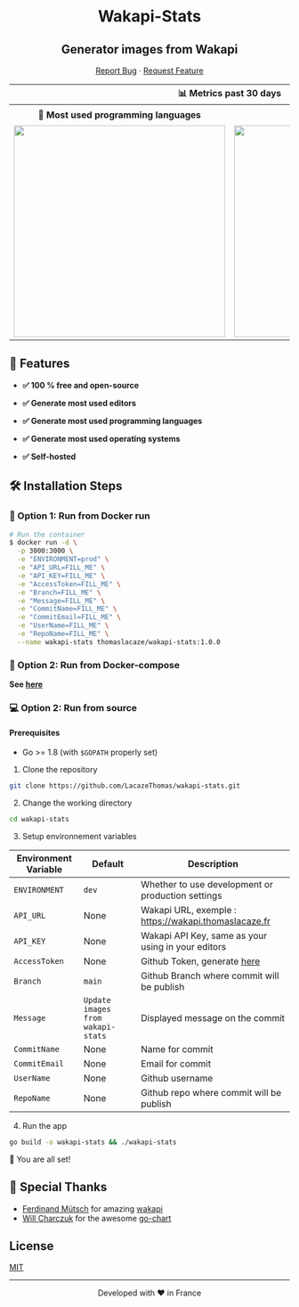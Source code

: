 <h1 align="center">
  Wakapi-Stats
</h1>
<h2 align="center">
Generator images from Wakapi
</h2>


<p align="center">
    <a href="https://github.com/LacazeThomas/wakapi-stats/issues/new/choose">Report Bug</a>
    ·
    <a href="https://github.com/LacazeThomas/wakapi-stats/issues/new/choose">Request Feature</a>
</p>


<table>
  <tr>
    <th colspan="2" align="center">
      📊 Metrics past 30 days
    </th>
  </tr>
  <tr>
    <th>💬 Most used programming languages</th>
    <th>🛠️ Most used editors</th>
  </tr>
  <tr>
    <td align="center">
      <img alt="" width="380" src="https://raw.githubusercontent.com/LacazeThomas/LacazeThoma/main/languages.png">
      <img width="900" height="1" alt="">
    </td>
    <td align="center">
      <img alt="" width="380" src="https://raw.githubusercontent.com/LacazeThomas/LacazeThoma/main/editors.png">
      <img width="900" height="1" alt="">
    </td>
  </tr>
</table>


## 🧐 Features

- **✅ 100 % free and open-source**

- **✅ Generate most used editors**

- **✅ Generate most used programming languages**

- **✅ Generate most used operating systems**

- **✅ Self-hosted**


## 🛠️ Installation Steps
### 🐳 Option 1: Run from Docker run 
```bash
# Run the container
$ docker run -d \
  -p 3000:3000 \
  -e "ENVIRONMENT=prod" \
  -e "API_URL=FILL_ME" \
  -e "API_KEY=FILL_ME" \
  -e "AccessToken=FILL_ME" \
  -e "Branch=FILL_ME" \
  -e "Message=FILL_ME" \
  -e "CommitName=FILL_ME" \
  -e "CommitEmail=FILL_ME" \
  -e "UserName=FILL_ME" \
  -e "RepoName=FILL_ME" \
  --name wakapi-stats thomaslacaze/wakapi-stats:1.0.0
```

### 🐳 Option 2: Run from Docker-compose
**See [here](https://github.com/LacazeThomas/wakapi-stats/blob/main/docker-compose.yml)** 

### 💻 Option 2: Run from source
#### Prerequisites
* Go >= 1.8 (with `$GOPATH` properly set)

1. Clone the repository

```bash
git clone https://github.com/LacazeThomas/wakapi-stats.git
```

2. Change the working directory

```bash
cd wakapi-stats
```

3. Setup environnement variables

| Environment Variable      | Default      | Description                                                         |
|---------------------------|--------------|---------------------------------------------------------------------|
| `ENVIRONMENT`               | `dev`          | Whether to use development or production settings                  |
| `API_URL`               | None          | Wakapi URL, exemple : https://wakapi.thomaslacaze.fr                  |
| `API_KEY`               | None          | Wakapi API Key, same as your using in your editors                  |
| `AccessToken`               | None          | Github Token, generate [here](https://github.com/settings/tokens)                  |
| `Branch`               | `main`          | Github Branch where commit will be publish                  |
| `Message`               | `Update images from wakapi-stats`          | Displayed message on the commit                  |
| `CommitName`               | None          | Name for commit                   |
| `CommitEmail`               | None          | Email for commit                  |
| `UserName`               | None          | Github username                  |
| `RepoName`               | None          | Github repo where commit will be publish                  |


4. Run the app

```bash
go build -o wakapi-stats && ./wakapi-stats
```

🌟 You are all set!


## 🙇 Special Thanks

- [Ferdinand Mütsch](https://github.com/muety) for amazing [wakapi](https://github.com/muety/wakapi)
- [Will Charczuk](https://github.com/wcharczuk) for the awesome [go-chart](https://github.com/wcharczuk/go-chart)

## License

<a href="https://github.com/LacazeThomas/wakapi-stats/blob/main/LICENSE">MIT</a>

<hr>
<p align="center">
Developed with ❤️ in France 
</p>


